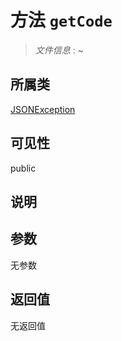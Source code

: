 # 方法 `getCode`

> *文件信息* : ~

## 所属类 

[JSONException](../JSONException.md)

## 可见性

public

## 说明



## 参数


无参数


## 返回值

无返回值
